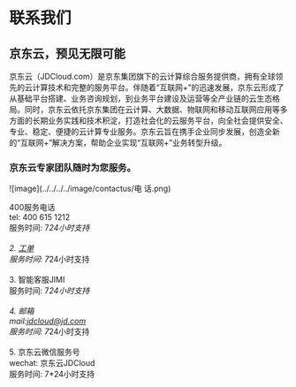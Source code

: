 # 联系我们
## 京东云，预见无限可能
京东云（JDCloud.com）是京东集团旗下的云计算综合服务提供商，拥有全球领先的云计算技术和完整的服务平台。伴随着“互联网+”的迅速发展，京东云形成了从基础平台搭建、业务咨询规划，到业务平台建设及运营等全产业链的云生态格局。同时，京东云依托京东集团在云计算、大数据、物联网和移动互联网应用等多方面的长期业务实践和技术积淀，打造社会化的云服务平台，向全社会提供安全、专业、稳定、便捷的云计算专业服务。京东云旨在携手企业同步发展，创造全新的“互联网+”解决方案，帮助企业实现“互联网+”业务转型升级。<br />
### 京东云专家团队随时为您服务。

![image](../../../../image/contactus/电 话.png)

400服务电话<br />
tel: 400 615 1212<br />
服务时间: 7*24小时支持<br /><br />
2. [工单](https://ticket.jdcloud.com/myorder/submit)<br />
服务时间: 7*24小时支持<br /><br />
3. 智能客服JIMI<br />
服务时间: 7*24小时支持<br /><br />
4. 邮箱<br />
mail:jdcloud@jd.com<br />
服务时间: 7*24小时支持<br /><br />
5. 京东云微信服务号<br />
wechat: 京东云JDCloud<br />
服务时间: 7*24小时支持
